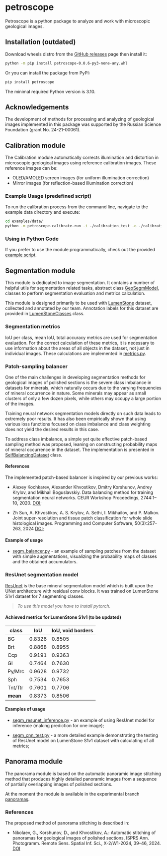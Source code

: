 # petroscope

Petroscope is a python package to analyze and work with microscopic geological images.

## Installation (outdated)

Download wheels distro from the [GitHub releases](https://github.com/khvostikov/petroscope/releases) page then install it:

```bash
python -m pip install petroscope-0.0.6-py3-none-any.whl
```

Or you can install the package from PyPI:

```bash
pip install petroscope
```

The minimal required Python version is 3.10.

## Acknowledgements

The development of methods for processing and analyzing of geological images implemented in this package was supported by the Russian Science Foundation (grant No. 24-21-00061).

## Calibration module

The Calibration module automatically corrects illumination and distortion in microscopic geological images using reference calibration images. These reference images can be:

- OLED/AMOLED screen images (for uniform illumination correction)
- Mirror images (for reflection-based illumination correction)

### Example Usage (predefined script)

To run the calibration process from the command line, navigate to the example data directory and execute:

```bash
cd examples/data/
python -m petroscope.calibrate.run -i ./calibration_test -o ./calibration_test_out -m ./mirror1200.jpg
```

### Using in Python Code

If you prefer to use the module programmatically, check out the provided [example script](./petroscope/examples/calibration.py).

## Segmentation module

This module is dedicated to image segmentation. It contains a number of helpful utils for segmentation related tasks, abstract class [GeoSegmModel](./petroscope/segmentation/model.py), classes to perform segmentation evaluation and metrics calculation.

This module is designed primarily to be used with [LumenStone](https://imaging.cs.msu.ru/en/research/geology/lumenstone) dataset, collected and annotated by our team. Annotation labels for this dataset are provided in [LumenStoneClasses](./petroscope/segmentation/classes.py) class.

### Segmentation metrics

IoU per class, mean IoU, total accuracy metrics are used for segmentation evaluation. For the correct calculation of these metrics, it is necessary to use information about the areas of all objects in the dataset, not just in individual images. These calculations are implemented in [metrics.py](./petroscope/segmentation/metrics.py).

### Patch-sampling balancer

One of the main challenges in developing segmentation methods for geological images of polished sections is the severe class imbalance in datasets for minerals, which naturally occurs due to the varying frequencies of mineral occurrence in nature. Some minerals may appear as small clusters of only a few dozen pixels, while others may occupy a large portion of the images.

Training neural network segmentation models directly on such data leads to extremely poor results. It has also been empirically shown that using various loss functions focused on class imbalance and class weighting does not yield the desired results in this case.

To address class imbalance, a simple yet quite effective patch-based sampling method was proposed, leaning on constructing probability maps of mineral occurrence in the dataset. The implementation is presented in [SelfBalancingDataset](./petroscope/segmentation/balancer/balancer.py) class.

#### References

The implemented patch-based balancer is inspired by our previous works:

- Alexey Kochkarev, Alexander Khvostikov, Dmitry Korshunov, Andrey Krylov, and Mikhail Boguslavskiy. Data balancing method for training segmentation neural networks. CEUR Workshop Proceedings, 2744:1–10, 2020. [DOI](http://dx.doi.org/10.51130/graphicon-2020-2-4-19);

- Zh Sun, A. Khvostikov, A. S. Krylov, A. Sethi, I. Mikhailov, and P. Malkov. Joint super-resolution and tissue patch classification for whole slide histological images. Programming and Computer Software, 50(3):257–263, 2024 [DOI](http://dx.doi.org/10.1134/s0361768824700063);

#### Example of usage

- [segm_balancer.py](./petroscope/examples/segm_balancer.py) - an example of sampling patches from the dataset with simple augmentations, visualizing the probability maps of classes and the obtained accumulators.

### ResUnet segmentation model

[ResUnet](./petroscope/segmentation/models/resunet/model.py) is the base mineral segmentation model which is built upon the UNet architecture with residual conv blocks. It was trained on LumenStone S1v1 dataset for 7 segmenting classes.

> *To use this model you have to install pytorch.*

#### Achieved metrics for LumenStone S1v1 (to be updated)

| class    | IoU    | IoU, void borders |
| -------- | ------ | ----------------- |
| BG       | 0.8326 | 0.8505            |
| Brt      | 0.8868 | 0.8955            |
| Ccp      | 0.9191 | 0.9363            |
| Gl       | 0.7464 | 0.7630            |
| Py/Mrc   | 0.9628 | 0.9732            |
| Sph      | 0.7534 | 0.7653            |
| Tnt/Ttr  | 0.7601 | 0.7706            |
| **mean** | 0.8373 | 0.8506            |

<!-- #### References
The architecture of the model is described in:
- A. V. Khvostikov, D. M. Korshunov, A. S. Krylov, and M. A. Boguslavskiy. Automatic identification of minerals in images of polished sections. The International Archives of the Photogrammetry, Remote Sensing and Spatial Information Sciences, 44:113–118, 2021. [DOI](http://dx.doi.org/10.5194/isprs-archives-XLIV-2-W1-2021-113-2021); -->

#### Examples of usage

- [segm_resunet_inference.py](./petroscope/examples/segm_resunet_inference.py) - an example of using ResUnet model for inference (making prediction for one image);

- [segm_cnn_test.py](./petroscope/examples/segm_cnn_test.py) - a more detailed example demonstrating the testing of ResUnet model on LumenStone S1v1 dataset with calculating of all metrics;

## Panorama module

The panorama module is based on the automatic panoramic image stitching method that produces highly detailed panoramic images from a sequence of partially overlapping images of polished sections.

At the moment the module is available in the experimental branch [panoramas](https://github.com/xubiker/petroscope/tree/panoramas).

### References

The proposed method of panorama stitching is described in:
- Nikolaev, G., Korshunov, D., and Khvostikov, A.: Automatic stitching of panoramas for geological images of polished sections, ISPRS Ann. Photogramm. Remote Sens. Spatial Inf. Sci., X-2/W1-2024, 39–46, 2024. [DOI](https://doi.org/10.5194/isprs-annals-X-2-W1-2024-39-2024)